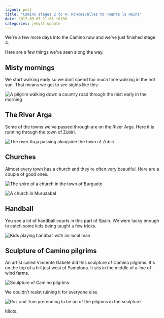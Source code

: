 ```yaml
---
layout: post
title: "Camino stages 2 to 4: Roncesvalles to Puente la Reina"
date: 2017-09-07 21:01 +0100
categories: jekyll update
---
```


We're a few more days into the Camino now and we've just finished stage 4.

Here are a few things we've seen along the way.

## Misty mornings

We start walking early so we dont spend too much time walking in the hot sun. That means we get to see sights like this:

![A pilgrim walking down a country road through the mist early in the morning](https://github.com/tombye/trexit/raw/gh-pages/assets/images/misty-morning.jpg)

## The River Arga

Some of the towns we've passed through are on the River Arga. Here it is running through the town of Zubiri.

![The river Arga passing alongside the town of Zubiri](https://github.com/tombye/trexit/raw/gh-pages/assets/images/river-arga-next-to-zubiri.jpg)

## Churches

Almost every town has a church and they're often very beautiful. Here are a couple of good ones.

![The spire of a church in the town of Burguete](https://github.com/tombye/trexit/raw/gh-pages/assets/images/church-in-burguete.jpg)

![A church in Muruzabal](https://github.com/tombye/trexit/raw/gh-pages/assets/images/church-in-muruzabal.jpg)

## Handball

You see a lot of handball courts in this part of Spain. We were lucky enough to catch some kids being taught a few tricks.

![Kids playing handball with an local man](https://github.com/tombye/trexit/raw/gh-pages/assets/images/kids-and-man-playing-handball.jpg)

## Sculpture of Camino pilgrims

An artist called Vincente Gabete did this sculpture of Camino pilgrims. It's on the top of a hill just west of Pamplona. It sits in the middle of a line of wind farms.

![Sculpture of Camino pilgrims](https://github.com/tombye/trexit/raw/gh-pages/assets/images/sculpture-of-camino-pilgrims.jpg)

We couldn't resist ruining it for everyone else. 

![Roz and Tom pretending to be on of the pilgrims in the sculpture](https://github.com/tombye/trexit/raw/gh-pages/assets/images/pilgrims-sculpture-spoof.jpg)

Idiots.

